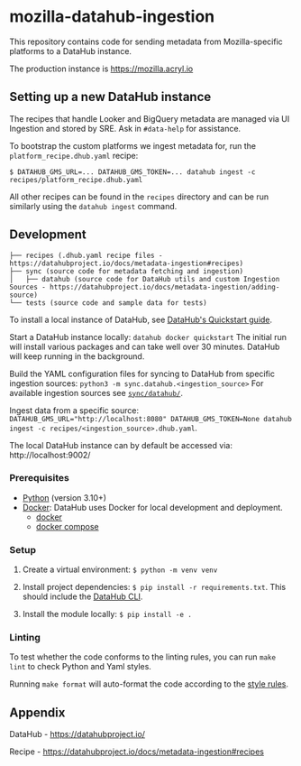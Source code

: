 # mozilla-datahub-ingestion

This repository contains code for sending metadata from Mozilla-specific platforms to a DataHub instance.

The production instance is https://mozilla.acryl.io 

## Setting up a new DataHub instance

The recipes that handle Looker and BigQuery metadata are managed via UI Ingestion and stored by SRE. Ask in 
`#data-help` for assistance.

To bootstrap the custom platforms we ingest metadata for, run the `platform_recipe.dhub.yaml` recipe:

`$ DATAHUB_GMS_URL=... DATAHUB_GMS_TOKEN=... datahub ingest -c recipes/platform_recipe.dhub.yaml`

All other recipes can be found in the `recipes` directory and can be run similarly using the `datahub ingest` command.

## Development

```
├── recipes (.dhub.yaml recipe files - https://datahubproject.io/docs/metadata-ingestion#recipes)
├── sync (source code for metadata fetching and ingestion)
│   ├── datahub (source code for DataHub utils and custom Ingestion Sources - https://datahubproject.io/docs/metadata-ingestion/adding-source)
└── tests (source code and sample data for tests)
```

To install a local instance of DataHub, see [DataHub's Quickstart guide](https://datahubproject.io/docs/quickstart/).

Start a DataHub instance locally: `datahub docker quickstart`
The initial run will install various packages and can take well over 30 minutes. DataHub will keep running in the background.

Build the YAML configuration files for syncing to DataHub from specific ingestion sources: `python3 -m sync.datahub.<ingestion_source>`
For available ingestion sources see [`sync/datahub/`](https://github.com/mozilla/mozilla-datahub-ingestion/tree/main/sync/datahub).

Ingest data from a specific source: `DATAHUB_GMS_URL="http://localhost:8080" DATAHUB_GMS_TOKEN=None datahub ingest -c recipes/<ingestion_source>.dhub.yaml`.

The local DataHub instance can by default be accessed via: http://localhost:9002/

### Prerequisites 

- [Python](https://www.python.org/) (version 3.10+)
- [Docker](https://www.docker.com/): DataHub uses Docker for local development and
  deployment.
    - [docker](https://docs.docker.com/engine/installation/#supported-platforms)
    - [docker compose](https://docs.docker.com/compose/install/)


### Setup
1. Create a virtual environment: `$ python -m venv venv`

2. Install project dependencies: `$ pip install -r requirements.txt`. This should include the [DataHub CLI](https://datahubproject.io/docs/quickstart/).

3. Install the module locally: `$ pip install -e .`


### Linting

To test whether the code conforms to the linting rules, you can
run `make lint` to check Python and Yaml styles.

Running `make format` will auto-format the code according to the
[style rules](https://black.readthedocs.io/en/stable/the_black_code_style/current_style.html).

## Appendix 
DataHub - https://datahubproject.io/

Recipe - https://datahubproject.io/docs/metadata-ingestion#recipes
